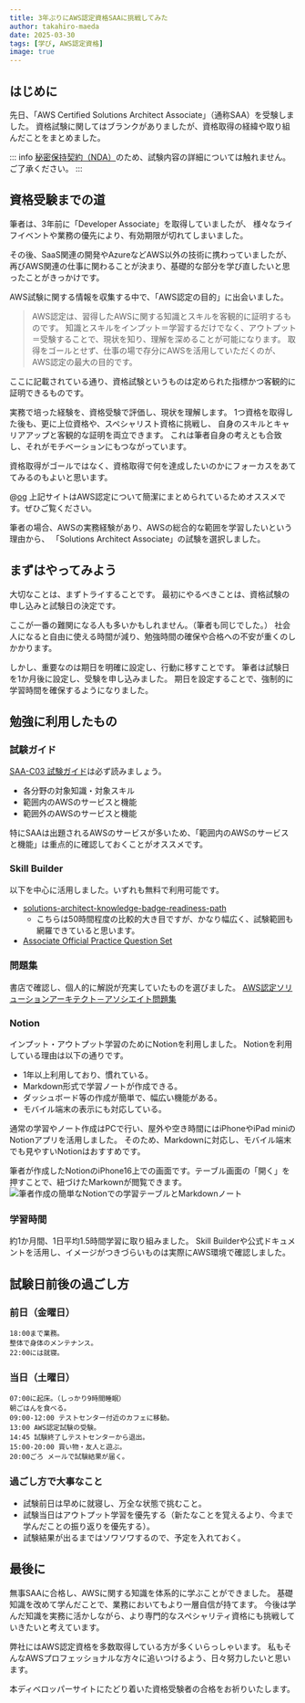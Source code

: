 ```yaml
---
title: 3年ぶりにAWS認定資格SAAに挑戦してみた
author: takahiro-maeda
date: 2025-03-30
tags: [学び, AWS認定資格]
image: true
---
```


## はじめに
先日、「AWS Certified Solutions Architect Associate」（通称SAA）を受験しました。
資格試験に関してはブランクがありましたが、資格取得の経緯や取り組んだことをまとめました。

::: info
[秘密保持契約（NDA）](https://aws.amazon.com/jp/certification/certification-agreement/)のため、試験内容の詳細については触れません。ご了承ください。
:::

## 資格受験までの道

筆者は、3年前に「Developer Associate」を取得していましたが、
様々なライフイベントや業務の優先により、有効期限が切れてしまいました。

その後、SaaS関連の開発やAzureなどAWS以外の技術に携わっていましたが、
再びAWS関連の仕事に関わることが決まり、基礎的な部分を学び直したいと思ったことがきっかけです。

AWS試験に関する情報を収集する中で、「AWS認定の目的」に出会いました。

>AWS認定は、習得したAWSに関する知識とスキルを客観的に証明するものです。
>知識とスキルをインプット＝学習するだけでなく、アウトプット＝受験することで、現状を知り、理解を深めることが可能になります。
>取得をゴールとせず、仕事の場で存分にAWSを活用していただくのが、AWS認定の最大の目的です。

 ここに記載されている通り、資格試験というものは定められた指標かつ客観的に証明できるものです。

 実務で培った経験を、資格受験で評価し、現状を理解します。
 1つ資格を取得した後も、更に上位資格や、スペシャリスト資格に挑戦し、
 自身のスキルとキャリアアップと客観的な証明を両立できます。
 これは筆者自身の考えとも合致し、それがモチベーションにもつながっています。

 資格取得がゴールではなく、資格取得で何を達成したいのかにフォーカスをあててみるのもよいと思います。

 @[og](https://www.aboutamazon.jp/news/aws/the-benefit-of-aws-certification-to-improve-cloud-skill)
 上記サイトはAWS認定について簡潔にまとめられているためオススメです。ぜひご覧ください。

筆者の場合、AWSの実務経験があり、AWSの総合的な範囲を学習したいという理由から、
「Solutions Architect Associate」の試験を選択しました。

## まずはやってみよう
大切なことは、まずトライすることです。
最初にやるべきことは、資格試験の申し込みと試験日の決定です。

ここが一番の難関になる人も多いかもしれません。（筆者も同じでした。）
社会人になると自由に使える時間が減り、勉強時間の確保や合格への不安が重くのしかかります。

しかし、重要なのは期日を明確に設定し、行動に移すことです。
筆者は試験日を1か月後に設定し、受験を申し込みました。
期日を設定することで、強制的に学習時間を確保するようになりました。

## 勉強に利用したもの

### 試験ガイド
[SAA-C03 試験ガイド](https://d1.awsstatic.com/ja_JP/training-and-certification/docs-sa-assoc/AWS-Certified-Solutions-Architect-Associate_Exam-Guide.pdf)は必ず読みましょう。
- 各分野の対象知識・対象スキル
- 範囲内のAWSのサービスと機能
- 範囲外のAWSのサービスと機能

特にSAAは出題されるAWSのサービスが多いため、「範囲内のAWSのサービスと機能」は重点的に確認しておくことがオススメです。

### Skill Builder
以下を中心に活用しました。いずれも無料で利用可能です。
- [solutions-architect-knowledge-badge-readiness-path](https://explore.skillbuilder.aws/learn/learning-plans/1044/solutions-architect-knowledge-badge-readiness-path)
  - こちらは50時間程度の比較的大き目ですが、かなり幅広く、試験範囲も網羅できていると思います。
- [Associate Official Practice Question Set](https://explore.skillbuilder.aws/learn/courses/13269/aws-certified-solutions-architect-associate-official-practice-question-set-saa-c03-ri-ben-yu)

### 問題集
書店で確認し、個人的に解説が充実していたものを選びました。
[AWS認定ソリューションアーキテクト－アソシエイト問題集](https://www.ric.co.jp/book/e-books/detail/2550)

### Notion
インプット・アウトプット学習のためにNotionを利用しました。
Notionを利用している理由は以下の通りです。
- 1年以上利用しており、慣れている。
- Markdown形式で学習ノートが作成できる。
- ダッシュボード等の作成が簡単で、幅広い機能がある。
- モバイル端末の表示にも対応している。

通常の学習やノート作成はPCで行い、屋外や空き時間にはiPhoneやiPad miniのNotionアプリを活用しました。
そのため、Markdownに対応し、モバイル端末でも見やすいNotionはおすすめです。

筆者が作成したNotionのiPhone16上での画面です。テーブル画面の「開く」を押すことで、紐づけたMarkownが閲覧できます。
![筆者作成の簡単なNotionでの学習テーブルとMarkdownノート](/img/blogs/2025/0330_aws_saa_certification/iphone_notion_screenshot.png)


### 学習時間
約1か月間、1日平均1.5時間学習に取り組みました。
Skill Builderや公式ドキュメントを活用し、イメージがつきづらいものは実際にAWS環境で確認しました。

## 試験日前後の過ごし方
### 前日（金曜日）
```
18:00まで業務。
整体で身体のメンテナンス。
22:00には就寝。
```

### 当日（土曜日）
```
07:00に起床。（しっかり9時間睡眠）
朝ごはんを食べる。
09:00-12:00 テストセンター付近のカフェに移動。
13:00 AWS認定試験の受験。
14:45 試験終了しテストセンターから退出。
15:00-20:00 買い物・友人と遊ぶ。
20:00ごろ メールで試験結果が届く。
```

### 過ごし方で大事なこと
- 試験前日は早めに就寝し、万全な状態で挑むこと。
- 試験当日はアウトプット学習を優先する（新たなことを覚えるより、今まで学んだことの振り返りを優先する）。
- 試験結果が出るまではソワソワするので、予定を入れておく。

## 最後に
無事SAAに合格し、AWSに関する知識を体系的に学ぶことができました。
基礎知識を改めて学んだことで、業務においてもより一層自信が持てます。
今後は学んだ知識を実務に活かしながら、より専門的なスペシャリティ資格にも挑戦していきたいと考えています。

弊社にはAWS認定資格を多数取得している方が多くいらっしゃいます。
私もそんなAWSプロフェッショナルな方々に追いつけるよう、日々努力したいと思います。

本ディベロッパーサイトにたどり着いた資格受験者の合格をお祈りいたします。
